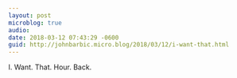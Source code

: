 ```yaml
---
layout: post
microblog: true
audio: 
date: 2018-03-12 07:43:29 -0600
guid: http://johnbarbic.micro.blog/2018/03/12/i-want-that.html
---
```

I. Want. That. Hour. Back.
